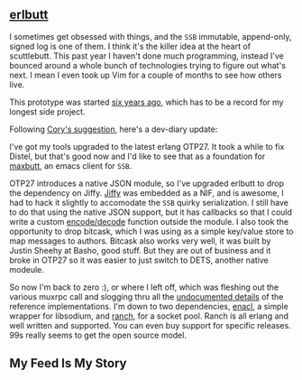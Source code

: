 ## [erlbutt](https://github.com/cmoid/erlbutt)

I sometimes get obsessed with things, and the `SSB` immutable, append-only, signed log is one of them. I think it's the killer idea at the heart of scuttlebutt. This past year I haven't done much programming, instead I've bounced around a whole bunch of technologies trying to figure out what's next. I mean I even took up Vim for a couple of months to see how others live.

This prototype was started [six years ago](%d5gv/qcOJiI2ow7VWpZ20LJASksEOtP4asjW28nMyvw=.sha256), which has to be a record for my longest side project.

Following [Cory's suggestion](%cH9X4ERD4yuKSwMFBxRVLVBOGEf2S290kzt1goUJcKk=.sha256), here's a dev-diary update:

I've got my tools upgraded to the latest erlang OTP27. It took a while to fix Distel, but that's good now and I'd like to see that as a foundation for [maxbutt](https://github.com/cmoid/maxbutt), an emacs client for `SSB`.

OTP27 introduces a native JSON module, so I've upgraded erlbutt to drop the dependency on Jiffy. [Jiffy](https://github.com/davisp/jiffy) was embedded as a NIF, and is awesome, I had to hack it slightly to accomodate the `SSB` quirky serialization. I still have to do that using the native JSON support, but it has callbacks so that I could write a custom [encode/decode](https://github.com/cmoid/erlbutt/blob/main/apps/ssb/src/message.erl#L213-#L279) function outside the module. I also took the opportunity to drop bitcask, which I was using as a simple key/value store to map messages to authors. Bitcask also works very well, it was built by Justin Sheehy at Basho, good stuff. But they are out of business and it broke in OTP27 so it was easier to just switch to DETS, another native modeule.

So now I'm back to zero :), or where I left off, which was fleshing out the various muxrpc call and slogging thru all the [undocumented details](%enBXiqYJr6LaTKbggye390jHkH4r3TNEV8ylf/cFsQM=.sha256) of the reference implementations. I'm down to two dependencies, [enacl](https://github.com/jlouis/enacl), a simple wrapper for libsodium, and [ranch](https://ninenines.eu), for a socket pool. Ranch is all erlang and well written and supported. You can even buy support for specific releases. 99s really seems to get the open source model.

## My Feed Is My Story
